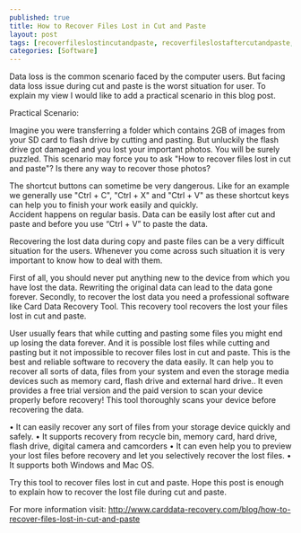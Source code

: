 ```yaml
---
published: true
title: How to Recover Files Lost in Cut and Paste
layout: post
tags: [recoverfileslostincutandpaste, recoverfileslostaftercutandpaste, recoverfileslostduringcutandpaste, RecoverCutFilesfromSDCard]
categories: [Software]
---
```

Data loss is the common scenario faced by the computer users. But facing data loss issue during cut and paste is the worst situation for user.  To explain my view I would like to add a practical scenario in this blog post. 

Practical Scenario:

Imagine you were transferring a folder which contains 2GB of images from your SD card to flash drive by cutting and pasting. But unluckily the flash drive got damaged and you lost your important photos.  You will be surely puzzled. This scenario may force you to ask "How to recover files lost in cut and paste"? Is there any way to recover those photos?

The shortcut buttons can sometime be very dangerous. Like for an example we generally use "Ctrl + C", "Ctrl + X" and "Ctrl + V" as these shortcut keys can help you to finish your work easily and quickly.  
Accident happens on regular basis. Data can be easily lost after cut and paste and before you use “Ctrl + V” to paste the data. 

Recovering the lost data during copy and paste files can be a very difficult situation for the users. Whenever you come across such situation it is very important to know how to deal with them. 

First of all, you should never put anything new to the device from which you have lost the data. Rewriting the original data can lead to the data gone forever. Secondly, to recover the lost data you need a professional software like Card Data Recovery Tool. This recovery tool recovers the lost your files lost in cut and paste. 

User usually fears that while cutting and pasting some files you might end up losing the data forever. And it is possible lost files while cutting and pasting but it not impossible to recover files lost in cut and paste. 
This is the best and reliable software to recovery the data easily. It can help you to recover all sorts of data, files from your system and even the storage media devices such as memory card, flash drive and external hard drive.. It even provides a free trial version and the paid version to scan your device properly before recovery! This tool thoroughly scans your device before recovering the data. 

•	It can easily recover any sort of files from your storage device quickly and safely.
•	It supports recovery from recycle bin, memory card, hard drive, flash drive, digital camera and camcorders
•	It can even help you to preview your lost files before recovery and let you selectively recover the lost files. 
•	It supports both Windows and Mac OS.

Try this tool to recover files lost in cut and paste. Hope this post is enough to explain how to recover the lost file during cut and paste.

For more information visit: http://www.carddata-recovery.com/blog/how-to-recover-files-lost-in-cut-and-paste